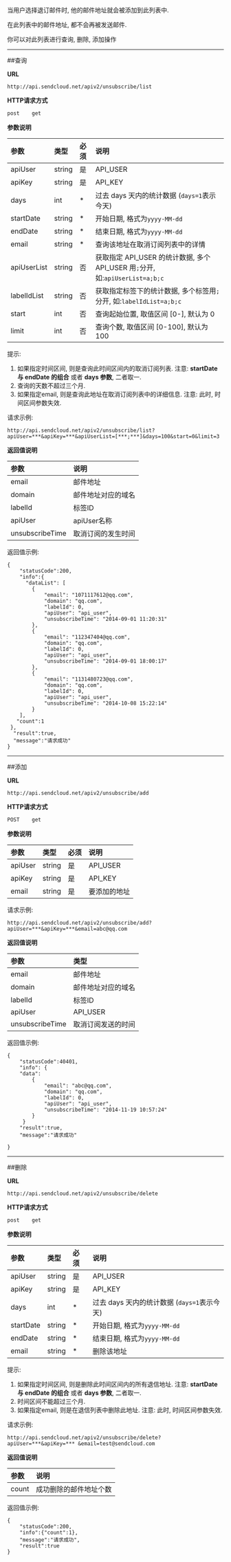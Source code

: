 
当用户选择退订邮件时, 他的邮件地址就会被添加到此列表中.

在此列表中的邮件地址, 都不会再被发送邮件.
    
你可以对此列表进行查询, 删除, 添加操作
     
- - -

##查询
     
**URL**
```  
http://api.sendcloud.net/apiv2/unsubscribe/list
```
   
**HTTP请求方式**   
```bash
post    get
```
    
**参数说明**    
    
|参数|类型|必须|说明|
|:---|:---|:---|:---|  
|apiUser|string|是|API_USER|
|apiKey|string|是|API_KEY|
|days|int|*|过去 days 天内的统计数据 (`days=1`表示今天)| 
|startDate|string|*|开始日期, 格式为`yyyy-MM-dd`|
|endDate|string|*|结束日期, 格式为`yyyy-MM-dd`|
|email|string|*|查询该地址在取消订阅列表中的详情|
|apiUserList|string|否|获取指定 API_USER 的统计数据, 多个 API_USER 用`;`分开, 如:`apiUserList=a;b;c`|
|labelIdList|string|否|获取指定标签下的统计数据, 多个标签用`;`分开, 如:`labelIdList=a;b;c`|
|start|int|否|查询起始位置, 取值区间 [0-], 默认为 0|
|limit|int|否|查询个数, 取值区间 [0-100], 默认为 100|

提示:

1. 如果指定时间区间, 则是查询此时间区间内的取消订阅列表. 注意: **startDate 与 endDate 的组合** 或者 **days 参数**, 二者取一. 
2. 查询的天数不超过三个月.
3. 如果指定email, 则是查询此地址在取消订阅列表中的详细信息. 注意: 此时, 时间区间参数失效.
    
请求示例:
```
http://api.sendcloud.net/apiv2/unsubscribe/list?apiUser=***&apiKey=***&apiUserList=[***;***]&days=100&start=0&limit=3 
```
    
**返回值说明**    
    
|参数|说明|
|:---|:---|
|email|邮件地址|
|domain|邮件地址对应的域名|
|labelId|标签ID|
|apiUser|apiUser名称|
|unsubscribeTime|取消订阅的发生时间|
    
返回值示例:
```
{
    "statusCode":200,
    "info":{
      "dataList": [
        {
            "email": "1071117612@qq.com",
            "domain": "qq.com",
            "labelId": 0,
            "apiUser": "api_user",
            "unsubscribeTime": "2014-09-01 11:20:31"
        },
        {
            "email": "112347404@qq.com",
            "domain": "qq.com",
            "labelId": 0,
            "apiUser": "api_user",
            "unsubscribeTime": "2014-09-01 18:00:17"
        },
        {
            "email": "1131480723@qq.com",
            "domain": "qq.com",
            "labelId": 0,
            "apiUser": "api_user",
            "unsubscribeTime": "2014-10-08 15:22:14"
        }
    ],
   "count":1
 },
  "result":true,
  "message":"请求成功"
}
```

- - -
   
##添加
    
**URL**
```
http://api.sendcloud.net/apiv2/unsubscribe/add
```
    
**HTTP请求方式** 
```bash
POST    get 
```
      
**参数说明**    
    
|参数|类型|必须|说明|
|:---|:---|:---|:---| 
|apiUser|string|是|API_USER| 
|apiKey|string|是|API_KEY| 
|email|string|是|要添加的地址|
    
请求示例:
    
```
http://api.sendcloud.net/apiv2/unsubscribe/add?apiUser=***&apiKey=***&email=abc@qq.com  
```
    
**返回值说明**      
    
|参数|类型| 
|:---|:---|
|email|邮件地址|
|domain|邮件地址对应的域名|
|labelId|标签ID|
|apiUser|API_USER|
|unsubscribeTime|取消订阅发送的时间|
    
返回值示例:
```
{
    "statusCode":40401,
    "info": {
    "data": 
        {
            "email": "abc@qq.com",
            "domain": "qq.com",
            "labelId": 0,
            "apiUser": "api_user",
            "unsubscribeTime": "2014-11-19 10:57:24"
        }
     }
    "result":true,
    "message":"请求成功"
    
}
```
- - - 
    
##删除
    
**URL**
```
http://api.sendcloud.net/apiv2/unsubscribe/delete
```
    
**HTTP请求方式** 
```bash
post    get 
```
    
**参数说明**

|参数|类型|必须|说明|
|:---|:---|:---|:---|  
|apiUser|string|是|API_USER|
|apiKey|string|是|API_KEY|
|days|int|*|过去 days 天内的统计数据 (`days=1`表示今天)|
|startDate|string|*|开始日期, 格式为`yyyy-MM-dd`|
|endDate|string|*|结束日期, 格式为`yyyy-MM-dd`|
|email|string|*|删除该地址|

提示:

1. 如果指定时间区间, 则是删除此时间区间内的所有退信地址. 注意: **startDate 与 endDate 的组合** 或者 **days 参数**, 二者取一. 
2. 时间区间不能超过三个月.
3. 如果指定email, 则是在退信列表中删除此地址. 注意: 此时, 时间区间参数失效.
    
    
请求示例:
```
http://api.sendcloud.net/apiv2/unsubscribe/delete?apiUser=***&apiKey=*** &email=test@sendcloud.com 
```
    
**返回值说明**    
    
|参数|说明|
|:---|:---|
|count|成功删除的邮件地址个数|
    
返回值示例:
```
{   
    "statusCode":200,
    "info":{"count":1},
    "message":"请求成功",
    "result":true
}
```

